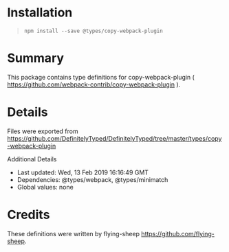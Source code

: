 # Installation
> `npm install --save @types/copy-webpack-plugin`

# Summary
This package contains type definitions for copy-webpack-plugin ( https://github.com/webpack-contrib/copy-webpack-plugin ).

# Details
Files were exported from https://github.com/DefinitelyTyped/DefinitelyTyped/tree/master/types/copy-webpack-plugin

Additional Details
 * Last updated: Wed, 13 Feb 2019 16:16:49 GMT
 * Dependencies: @types/webpack, @types/minimatch
 * Global values: none

# Credits
These definitions were written by flying-sheep <https://github.com/flying-sheep>.
